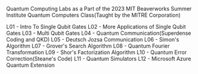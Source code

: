 Quantum Computing Labs as a Part of the 2023 MIT Beaverworks Summer Institute Quantum Computers Class(Taught by the MITRE Corporation)

L01 - Intro To Single Qubit Gates
L02 - More Applications of Single Qubit Gates
L03 - Multi Qubit Gates
L04 - Quantum Communication(Superdense Coding and QKD)
L05 - Deutsch Jozsa Communication
L06 - Simon's Algorithm
L07 - Grover's Search Algorithm
L08 - Quantum Fourier Transformation
L09 - Shor's Factorization Algorithm
L10 - Quantum Error Correction(Steane's Code)
L11 - Quantum Simulators
L12 - Microsoft Azure Quantum Extension